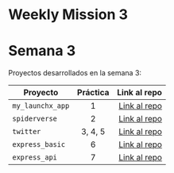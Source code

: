 # Weekly Mission 3
# Semana 3 

Proyectos desarrollados en la semana 3:

| Proyecto | Práctica | Link al repo |
| ------------- |:-------------:| -----:|
|`my_launchx_app`|1|[Link al repo](https://github.com/armap99/my_launchx_app)|
|`spiderverse`|2|[Link al repo](https://github.com/LaunchX-InnovaccionVirtual/MissionNodeJS)|
|`twitter`|3, 4, 5|[Link al repo](https://github.com/LaunchX-InnovaccionVirtual/MissionNodeJS)|
|`express_basic`|6|[Link al repo](https://github.com/LaunchX-InnovaccionVirtual/MissionNodeJS)|
|`express_api`|7|[Link al repo](https://github.com/LaunchX-InnovaccionVirtual/MissionNodeJS)|
